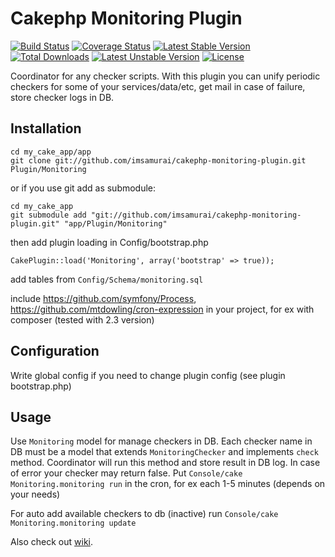Cakephp Monitoring Plugin
=========================
[![Build Status](https://travis-ci.org/imsamurai/cakephp-monitoring-plugin.png)](https://travis-ci.org/imsamurai/cakephp-monitoring-plugin) [![Coverage Status](https://coveralls.io/repos/imsamurai/cakephp-monitoring-plugin/badge.png?branch=master)](https://coveralls.io/r/imsamurai/cakephp-monitoring-plugin?branch=master) [![Latest Stable Version](https://poser.pugx.org/imsamurai/cakephp-monitoring-plugin/v/stable.png)](https://packagist.org/packages/imsamurai/cakephp-monitoring-plugin) [![Total Downloads](https://poser.pugx.org/imsamurai/cakephp-monitoring-plugin/downloads.png)](https://packagist.org/packages/imsamurai/cakephp-monitoring-plugin) [![Latest Unstable Version](https://poser.pugx.org/imsamurai/cakephp-monitoring-plugin/v/unstable.png)](https://packagist.org/packages/imsamurai/cakephp-monitoring-plugin) [![License](https://poser.pugx.org/imsamurai/cakephp-monitoring-plugin/license.png)](https://packagist.org/packages/imsamurai/cakephp-monitoring-plugin)

Coordinator for any checker scripts.
With this plugin you can unify periodic checkers for some of your services/data/etc,
get mail in case of failure, store checker logs in DB.

## Installation

	cd my_cake_app/app
	git clone git://github.com/imsamurai/cakephp-monitoring-plugin.git Plugin/Monitoring

or if you use git add as submodule:

	cd my_cake_app
	git submodule add "git://github.com/imsamurai/cakephp-monitoring-plugin.git" "app/Plugin/Monitoring"

then add plugin loading in Config/bootstrap.php

	CakePlugin::load('Monitoring', array('bootstrap' => true));

add tables from `Config/Schema/monitoring.sql`

include
https://github.com/symfony/Process,
https://github.com/mtdowling/cron-expression
 in your project, for ex with composer (tested with 2.3 version)

## Configuration

Write global config if you need to change plugin config (see plugin bootstrap.php)

## Usage

Use `Monitoring` model for manage checkers in DB.
Each checker name in DB must be a model that extends `MonitoringChecker` and implements `check` method.
Coordinator will run this method and store result in DB log.
In case of error your checker may return false.
Put `Console/cake Monitoring.monitoring run` in the cron, for ex each 1-5 minutes (depends on your needs)

For auto add available checkers to db (inactive) run `Console/cake Monitoring.monitoring update`

Also check out [wiki](https://github.com/imsamurai/cakephp-monitoring-plugin/wiki).
